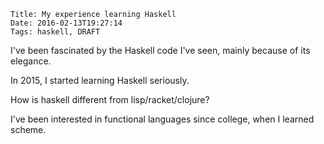     Title: My experience learning Haskell
    Date: 2016-02-13T19:27:14
    Tags: haskell, DRAFT


I've been fascinated by the Haskell code I've seen, mainly because of its elegance.

In 2015, I started learning Haskell seriously.

How is haskell different from lisp/racket/clojure?

I've been interested in functional languages since college, when I learned scheme.



<!-- more -->

